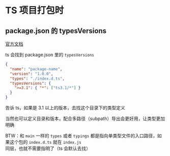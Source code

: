 # TS 项目打包时

## package.json 的 typesVersions

[官方文档](https://www.typescriptlang.org/docs/handbook/declaration-files/publishing.html#version-selection-with-typesversions)

ts 会找到 package.json 里的 `typesVersions`

```json
{
  "name": "package-name",
  "version": "1.0.0",
  "types": "./index.d.ts",
  "typesVersions": {
    ">=3.1": { "*": ["ts3.1/*"] }
  }
}
```

告诉 ts，如果是 3.1 以上的版本，去找这个目录下的类型定义

当然也可以定义目录和版本，配合多路径（subpath）导出会更好用，让类型更加明确

BTW：和 `main` 一样的 `types` 或者 `typings` 都是指向单类型文件的入口路径，如果这个包的 `index.d.ts` 就在 `index.js` 同层，也就不需要指明了（ts 会默认去找）
